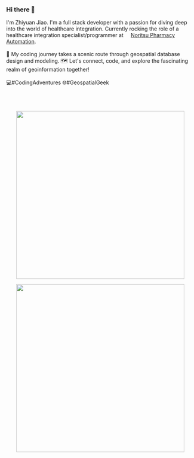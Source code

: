 ### Hi there 👋

I'm Zhiyuan Jiao. I'm a full stack developer with a passion for diving deep into the world of healthcare integration. Currently rocking the role of a healthcare integration specialist/programmer at <img src="https://github.com/Zhiyuan-Jiao/Zhiyuan-Jiao/assets/56005749/1aa3af09-4c44-43fe-9954-eeff5670a48c" width=12> [Noritsu Pharmacy Automation](https://noritsu-rx.com/). \
\
🚀 My coding journey takes a scenic route through geospatial database design and modeling. 🗺️ Let's connect, code, and explore the fascinating realm of geoinformation together! \
\
💻#CodingAdventures 🌐#GeospatialGeek

<br><br>
<p align="center">
  <img src="https://github-readme-stats.vercel.app/api?username=Zhiyuan-Jiao&theme=graywhite&show_icons=true&hide_border=true&count_private=true" width=450>
</p>

<p align="center">
  <img src="https://github-readme-streak-stats.herokuapp.com/?user=Zhiyuan-Jiao&theme=graywhite&hide_border=true" width=450>
</p>

